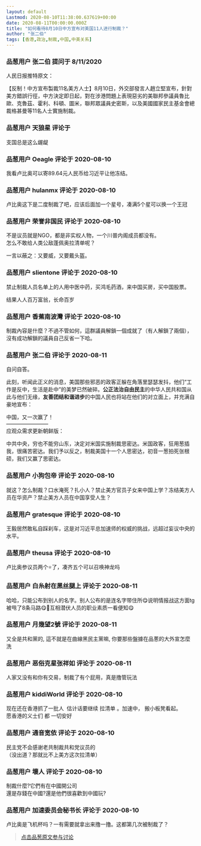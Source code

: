 ```yaml
---
layout: default
Lastmod: 2020-08-10T11:38:00.637619+00:00
date: 2020-08-11T00:00:00.000Z
title: "如何看待8月10日中方宣布对美国11人进行制裁？"
author: "张二伯"
tags: [香港,政治,制裁,中国,中美关系]
---
```



### 品葱用户 **张二伯** 提问于 8/11/2020
    
人民日报推特原文：  
  
【反制！中方宣布製裁11名美方人士】8月10日，外交部發言人趙立堅宣布，針對美方錯誤行徑，中方決定即日起，對在涉港問題上表現惡劣的美聯邦參議員魯比歐、克魯茲、霍利、科頓、圖米，聯邦眾議員史密斯，以及美國國家民主基金會總裁格甚曼等11名人士實施制裁。
    
                

### 品葱用户 **天狼星** 评论于 
        
支国总是这么龌龊
        
                

### 品葱用户 **Oeagle** 评论于 2020-08-10
        
我看卢比奥可以寄89.64元人民币给习近平让他冻结。
        
                

### 品葱用户 **hulanmx** 评论于 2020-08-10
        
卢比奥这下是二度制裁了吧，应该后面加一个星号，凑满5个星可以换一个王冠
        
                

### 品葱用户 **荣誉非国民** 评论于 2020-08-10
        
不是议员就是NGO，都是非实权人物，一个川普内阁成员都没有。  
怎么不敢给人类公敌蓬佩奥拉清单呢？  
  
一言以蔽之：又要威，又要戴头盔。
        
                

### 品葱用户 **slientone** 评论于 2020-08-10
        
禁止制裁人员名单上的人用中医中药，买鸿毛药酒，来中国买房，买中国股票。  
  
结果人人百万富翁，长命百岁
        
                

### 品葱用户 **香蕉南波灣** 评论于 2020-08-10
        
制裁內容是什麼？不過不管如何，這群議員解鎖一個成就了（有人解鎖了兩個），沒有成功解鎖的議員自己反省一下哈。
        
                

### 品葱用户 **张二伯** 评论于 2020-08-11
        
自问自答。  
  
此刻，听闻此正义的消息，美国那些邪恶的政客正躲在角落里瑟瑟发抖，他们“工作是反中，生活是赴中”的美梦已然破碎。**公正法治自由民主**的中华人民共和国从此与他们无缘，**友善团结和谐进步**的中国人民也将站在他们的对立面上，并充满自豪地宣布：  
  
中国，又一次赢了！  
————————  
应观众需求更新朝鲜版：  
  
中共中央，穷也不能穷山东，决定对米国实施制裁思密达。米国政客，狂用葱插我，很痛苦密达。我们予以反之，制裁美国十一个人思密达，初音一葱拍死张根硕，我们又赢了思密达。
        
                

### 品葱用户 **小狗包帝** 评论于 2020-08-10
        
就这？怎么制裁？口水淹死？扎小人？禁止美方官员子女来中国上学？冻结美方人员在华资产？禁止美方人员在中国享受人生？
        
                

### 品葱用户 **gratesque** 评论于 2020-08-10
        
王毅居然敢私自踩刹车，这是对习近平总加速师的权威的挑战，远超过妄议中央的水平。
        
                

### 品葱用户 **theusa** 评论于 2020-08-10
        
卢比奥参议员两个⭐了，凑齐五个可以召唤神龙吗
        
                

### 品葱用户 **白糸射在黑丝腿上** 评论于 2020-08-11
        
哈哈，只能公布到别人的名字。别人公布的是连名字带住所😋说明情报战这方面tg被甩了8条马路😋🤗互相潜伏人员的职业素质一看便知😋
        
                

### 品葱用户 **月幾望2號** 评论于 2020-08-11
        
又全是共和黨的, 這不就是在曲線黑民主黨嘛, 你要那些盤據在品蔥的大外宣怎麼洗
        
                

### 品葱用户 **恶俗克星张祥如** 评论于 2020-08-11
        
人家又没有和你有交易，制裁了有个屁用，真是撸管玩法
        
                

### 品葱用户 **kiddiWorld** 评论于 2020-08-10
        
现在还在香港抓了一批人  估计话要继续 拉清单 。加速中， 搬小板凳看起。  
愿香港的义士们 都 一切安好
        
                

### 品葱用户 **通音宽依** 评论于 2020-08-10
        
民主党不会感谢老共制裁共和党议员的  
（没出道？那就比不上美方这次拉清单）
        
                

### 品葱用户 **壞人** 评论于 2020-08-10
        
制裁什麼?它們有在中國開公司  
還是存錢在中國?還是他們很喜歡到中國玩?
        
                

### 品葱用户 **加速委员会秘书长** 评论于 2020-08-10
        
卢比奥是飞机杯吗？一有需要就拿出来撸一撸。这都第几次被制裁了？
        
                





> [点击品葱原文参与讨论](https://pincong.rocks/question/29635)

